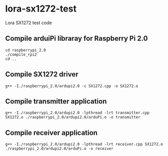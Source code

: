 # lora-sx1272-test
Lora SX1272 test code

## Compile arduiPi libraray for Raspberry Pi 2.0

    cd raspberrypi_2.0
    ./compile_rpi2
    cd ..

## Compile SX1272 driver

    g++ -I./raspberrypi_2.0/ardupi2.0 -c SX1272.cpp -o SX1272.o
    
## Compile transmitter application

    g++ -I./raspberrypi_2.0/ardupi2.0 -lpthread -lrt transmitter.cpp SX1272.o ./raspberrypi_2.0/ardupi2.0/arduPi.o -o transmitter
    
## Compile receiver application

    g++ -I./raspberrypi_2.0/ardupi2.0 -lpthread -lrt receiver.cpp SX1272.o ./raspberrypi_2.0/ardupi2.0/arduPi.o -o receiver
